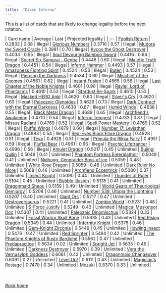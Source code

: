 ```yaml
---
title:  "Disco Inferno"
---
```


This is a list of cards that are likely to change legality before the next rotation.

| Card name | Average | Last | Projected legality |
| :-- |
[Foolish Return](https://db.ygoprodeck.com/card/?search=Foolish%20Return) | 0.2833 | 0.68 | Illegal |
[Glorious Numbers](https://db.ygoprodeck.com/card/?search=Glorious%20Numbers) | 0.3716 | 0.57 | Illegal |
[Mudora the Sword Oracle](https://db.ygoprodeck.com/card/?search=Mudora%20the%20Sword%20Oracle) | 0.3981 | 0.70 | Illegal |
[Kycoo the Ghost Destroyer](https://db.ygoprodeck.com/card/?search=Kycoo%20the%20Ghost%20Destroyer) | 0.4034 | 0.55 | Illegal |
[Soul Devouring Bamboo Sword](https://db.ygoprodeck.com/card/?search=Soul%20Devouring%20Bamboo%20Sword) | 0.4416 | 0.64 | Illegal |
[Secret Six Samurai - Genba](https://db.ygoprodeck.com/card/?search=Secret%20Six%20Samurai%20-%20Genba) | 0.4448 | 0.60 | Illegal |
[Malefic Truth Dragon](https://db.ygoprodeck.com/card/?search=Malefic%20Truth%20Dragon) | 0.4451 | 0.54 | Illegal |
[Inferno Hammer](https://db.ygoprodeck.com/card/?search=Inferno%20Hammer) | 0.4493 | 0.57 | Illegal |
[Amazoness Fighting Spirit](https://db.ygoprodeck.com/card/?search=Amazoness%20Fighting%20Spirit) | 0.4524 | 0.53 | Illegal |
[Buten](https://db.ygoprodeck.com/card/?search=Buten) | 0.4524 | 0.53 | Illegal |
[Piercing the Darkness](https://db.ygoprodeck.com/card/?search=Piercing%20the%20Darkness) | 0.4534 | 0.60 | Illegal |
[Mischief of the Gnomes](https://db.ygoprodeck.com/card/?search=Mischief%20of%20the%20Gnomes) | 0.4561 | 0.62 | Illegal |
[Instant Fusion](https://db.ygoprodeck.com/card/?search=Instant%20Fusion) | 0.4565 | 0.56 | Illegal |
[Last Chapter of the Noble Knights](https://db.ygoprodeck.com/card/?search=Last%20Chapter%20of%20the%20Noble%20Knights) | 0.4601 | 0.90 | Illegal |
[Raviel, Lord of Phantasms](https://db.ygoprodeck.com/card/?search=Raviel,%20Lord%20of%20Phantasms) | 0.4610 | 0.53 | Illegal |
[Stardust Re-Spark](https://db.ygoprodeck.com/card/?search=Stardust%20Re-Spark) | 0.4610 | 0.53 | Illegal |
[Masked HERO Anki](https://db.ygoprodeck.com/card/?search=Masked%20HERO%20Anki) | 0.4620 | 0.60 | Illegal |
[Silver's Cry](https://db.ygoprodeck.com/card/?search=Silver's%20Cry) | 0.4620 | 0.60 | Illegal |
[Paleozoic Olenoides](https://db.ygoprodeck.com/card/?search=Paleozoic%20Olenoides) | 0.4626 | 0.73 | Illegal |
[Dark Contract with the Eternal Darkness](https://db.ygoprodeck.com/card/?search=Dark%20Contract%20with%20the%20Eternal%20Darkness) | 0.4630 | 0.67 | Illegal |
[Humid Winds](https://db.ygoprodeck.com/card/?search=Humid%20Winds) | 0.4638 | 0.55 | Illegal |
[Black Metal Dragon](https://db.ygoprodeck.com/card/?search=Black%20Metal%20Dragon) | 0.4689 | 0.65 | Illegal |
[Archfiend's Awakening](https://db.ygoprodeck.com/card/?search=Archfiend's%20Awakening) | 0.4710 | 0.54 | Illegal |
[Inferno Tempest](https://db.ygoprodeck.com/card/?search=Inferno%20Tempest) | 0.4733 | 0.87 | Illegal |
[Missus Radiant](https://db.ygoprodeck.com/card/?search=Missus%20Radiant) | 0.4769 | 0.52 | Illegal |
[Spell Power Mastery](https://db.ygoprodeck.com/card/?search=Spell%20Power%20Mastery) | 0.4769 | 0.52 | Illegal |
[Fluffal Wings](https://db.ygoprodeck.com/card/?search=Fluffal%20Wings) | 0.4879 | 0.60 | Illegal |
[Number 17: Leviathan Dragon](https://db.ygoprodeck.com/card/?search=Number%2017:%20Leviathan%20Dragon) | 0.4883 | 0.54 | Illegal |
[Red-Eyes Black Flare Dragon](https://db.ygoprodeck.com/card/?search=Red-Eyes%20Black%20Flare%20Dragon) | 0.4928 | 0.51 | Illegal |
[Teva](https://db.ygoprodeck.com/card/?search=Teva) | 0.4928 | 0.51 | Illegal |
[Primula the Rikka Fairy](https://db.ygoprodeck.com/card/?search=Primula%20the%20Rikka%20Fairy) | 0.4951 | 0.59 | Illegal |
[Fluffal Bear](https://db.ygoprodeck.com/card/?search=Fluffal%20Bear) | 0.4961 | 0.66 | Illegal |
[Psychic Lifetrancer](https://db.ygoprodeck.com/card/?search=Psychic%20Lifetrancer) | 0.4996 | 0.56 | Illegal |
[Amulet Dragon](https://db.ygoprodeck.com/card/?search=Amulet%20Dragon) | 0.5017 | 0.45 | Unlimited |
[Bujingi Quilin](https://db.ygoprodeck.com/card/?search=Bujingi%20Quilin) | 0.5049 | 0.41 | Unlimited |
[Phantom Fortress Enterblathnir](https://db.ygoprodeck.com/card/?search=Phantom%20Fortress%20Enterblathnir) | 0.5049 | 0.41 | Unlimited |
[Nidhogg, Generaider Boss of Ice](https://db.ygoprodeck.com/card/?search=Nidhogg,%20Generaider%20Boss%20of%20Ice) | 0.5059 | 0.48 | Unlimited |
[White Rose Dragon](https://db.ygoprodeck.com/card/?search=White%20Rose%20Dragon) | 0.5059 | 0.48 | Unlimited |
[Dark Ruler No More](https://db.ygoprodeck.com/card/?search=Dark%20Ruler%20No%20More) | 0.5068 | 0.46 | Unlimited |
[Archfiend Eccentrick](https://db.ygoprodeck.com/card/?search=Archfiend%20Eccentrick) | 0.5080 | 0.37 | Unlimited |
[Insect Knight](https://db.ygoprodeck.com/card/?search=Insect%20Knight) | 0.5090 | 0.44 | Unlimited |
[Thunder of Ruler](https://db.ygoprodeck.com/card/?search=Thunder%20of%20Ruler) | 0.5104 | 0.45 | Unlimited |
[Bubble Illusion](https://db.ygoprodeck.com/card/?search=Bubble%20Illusion) | 0.5135 | 0.41 | Unlimited |
[Dragonmaid Sheou](https://db.ygoprodeck.com/card/?search=Dragonmaid%20Sheou) | 0.5159 | 0.49 | Unlimited |
[World Gears of Theurlogical Demiurgy](https://db.ygoprodeck.com/card/?search=World%20Gears%20of%20Theurlogical%20Demiurgy) | 0.5204 | 0.46 | Unlimited |
[Number S39: Utopia the Lightning](https://db.ygoprodeck.com/card/?search=Number%20S39:%20Utopia%20the%20Lightning) | 0.5207 | 0.40 | Unlimited |
[Giant Orc](https://db.ygoprodeck.com/card/?search=Giant%20Orc) | 0.5217 | 0.47 | Unlimited |
[Destroyersaurus](https://db.ygoprodeck.com/card/?search=Destroyersaurus) | 0.5221 | 0.41 | Unlimited |
[Zombie World](https://db.ygoprodeck.com/card/?search=Zombie%20World) | 0.5231 | 0.48 | Unlimited |
[S-Force Justify](https://db.ygoprodeck.com/card/?search=S-Force%20Justify) | 0.5249 | 0.43 | Unlimited |
[Magical Musketeer Doc](https://db.ygoprodeck.com/card/?search=Magical%20Musketeer%20Doc) | 0.5307 | 0.41 | Unlimited |
[Paleozoic Dinomischus](https://db.ygoprodeck.com/card/?search=Paleozoic%20Dinomischus) | 0.5324 | 0.33 | Unlimited |
[Fossil Warrior Skull Bone](https://db.ygoprodeck.com/card/?search=Fossil%20Warrior%20Skull%20Bone) | 0.5335 | 0.43 | Unlimited |
[Red Rising Dragon](https://db.ygoprodeck.com/card/?search=Red%20Rising%20Dragon) | 0.5349 | 0.44 | Unlimited |
[Infernity Knight](https://db.ygoprodeck.com/card/?search=Infernity%20Knight) | 0.5376 | 0.46 | Unlimited |
[Gem-Knight Zirconia](https://db.ygoprodeck.com/card/?search=Gem-Knight%20Zirconia) | 0.5449 | 0.45 | Unlimited |
[Howling Insect](https://db.ygoprodeck.com/card/?search=Howling%20Insect) | 0.5476 | 0.47 | Unlimited |
[Red Sprinter](https://db.ygoprodeck.com/card/?search=Red%20Sprinter) | 0.5494 | 0.42 | Unlimited |
[The Phantom Knights of Rusty Bardiche](https://db.ygoprodeck.com/card/?search=The%20Phantom%20Knights%20of%20Rusty%20Bardiche) | 0.5562 | 0.47 | Unlimited |
[Predapractice](https://db.ygoprodeck.com/card/?search=Predapractice) | 0.5634 | 0.02 | Unlimited |
[Spright Jet](https://db.ygoprodeck.com/card/?search=Spright%20Jet) | 0.5635 | 0.46 | Unlimited |
[Darkness Destroyer](https://db.ygoprodeck.com/card/?search=Darkness%20Destroyer) | 0.5970 | 0.39 | Unlimited |
[Vera the Vernusylph Goddess](https://db.ygoprodeck.com/card/?search=Vera%20the%20Vernusylph%20Goddess) | 0.6061 | 0.42 | Unlimited |
[Dragonmaid Changeover](https://db.ygoprodeck.com/card/?search=Dragonmaid%20Changeover) | 0.6091 | 0.27 | Unlimited |
[Level Up!](https://db.ygoprodeck.com/card/?search=Level%20Up!) | 0.6111 | 0.43 | Unlimited |
[Magician's Restage](https://db.ygoprodeck.com/card/?search=Magician's%20Restage) | 0.7470 | 0.34 | Unlimited |
[Mezuki](https://db.ygoprodeck.com/card/?search=Mezuki) | 0.8370 | 0.33 | Unlimited |

<br>

###### [Back home](index)